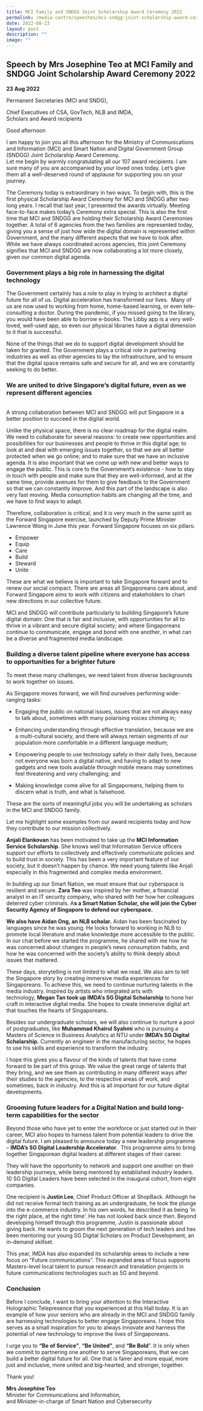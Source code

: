```yaml
---
title: MCI Family and SNDGG Joint Scholarship Award Ceremony 2022
permalink: /media-centre/speeches/mci-sndgg-joint-scholarship-award-ceremony-2022/
date: 2022-08-23
layout: post
description: ""
image: ""
---
```

## Speech by Mrs Josephine Teo at MCI Family and SNDGG Joint Scholarship Award Ceremony 2022

**23 Aug 2022**

Permanent Secretaries (MCI and SNDG), 
  
Chief Executives of CSA, GovTech, NLB and IMDA,<br>Scholars and Award recipients
  
Good afternoon
  
I am happy to join you all this afternoon for the Ministry of Communications and Information (MCI) and Smart Nation and Digital Government Group (SNDGG) Joint Scholarship Award Ceremony.
&nbsp;  
Let me begin by warmly congratulating all our 107 award recipients. I am sure many of you are accompanied by your loved ones today. Let’s give them all a well-deserved round of applause for supporting you on your journey.
  
The Ceremony today is extraordinary in two ways. To begin with, this is the first physical Scholarship Award Ceremony for MCI and SNDGG after two long years. I recall that last year, I presented the awards virtually. Meeting face-to-face makes today’s Ceremony extra special. This is also the first time that MCI and SNDGG are holding their Scholarship Award Ceremonies together. A total of 6 agencies from the two families are represented today, giving you a sense of just how wide the digital domain is represented within Government, and the many different aspects that we have to look after. While we have always coordinated across agencies, this joint Ceremony signifies that MCI and SNDGG are now collaborating a lot more closely, given our common digital agenda.
 
### Government plays a big role in harnessing the digital technology
  
The Government certainly has a role to play in trying to architect a digital future for all of us. Digital acceleration has transformed our lives.&nbsp; Many of us are now used to working from home, home-based learning, or even tele-consulting a doctor. During the pandemic, if you missed going to the library, you would have been able to borrow e-books. The Libby app is a very well-loved, well-used app, so even our physical libraries have a digital dimension to it that is successful.
  
None of the things that we do to support digital development should be taken for granted. The Government plays a critical role in partnering industries as well as other agencies to lay the infrastructure, and to ensure that the digital space remains safe and secure for all, and we are constantly seeking to do better.

### We are united to drive Singapore’s digital future, even as we represent different agencies
&nbsp;  
A strong collaboration between MCI and SNDGG will put Singapore in a better position to succeed in the digital world.
  
Unlike the physical space, there is no clear roadmap for the digital realm. We need to collaborate for several reasons: to create new opportunities and possibilities for our businesses and people to thrive in this digital age; to look at and deal with emerging issues together, so that we are all better protected when we go online; and to make sure that we have an inclusive agenda. It is also important that we come up with new and better ways to engage the public. This is core to the Government’s existence - how to stay in touch with people and make sure that they are well-informed, and at the same time, provide avenues for them to give feedback to the Government so that we can constantly improve. And this part of the landscape is also very fast moving. Media consumption habits are changing all the time, and we have to find ways to adapt.
  
Therefore, collaboration is critical, and it is very much in the same spirit as the Forward Singapore exercise, launched by Deputy Prime Minister Lawrence Wong in June this year. Forward Singapore focuses on six pillars:
  
* Empower
* Equip
* Care
* Build
* Steward
* Unite&nbsp;  
  
These are what we believe is important to take Singapore forward and to renew our social compact. There are areas all Singaporeans care about, and Forward Singapore aims to work with citizens and stakeholders to chart new directions in our collective future.
  
MCI and SNDGG will contribute particularly to building Singapore’s future digital domain: One that is fair and inclusive, with opportunities for all to thrive in a vibrant and secure digital society; and where Singaporeans continue to communicate, engage and bond with one another, in what can be a diverse and fragmented media landscape.
  
### Building a diverse talent pipeline where everyone has access to opportunities for a brighter future
  
To meet these many challenges, we need talent from diverse backgrounds to work together on issues.
  
As Singapore moves forward, we will find ourselves performing wide-ranging tasks:

* Engaging the public on national issues, issues that are not always easy to talk about, sometimes with many polarising voices chiming in;

* Enhancing understanding through effective translation, because we are a multi-cultural society, and there will always remain segments of our population more comfortable in a different language medium;

* Empowering people to use technology safely in their daily lives, because not everyone was born a digital native, and having to adapt to new gadgets and new tools available through mobile means may sometimes feel threatening and very challenging; and

* Making knowledge come alive for all Singaporeans, helping them to discern what is truth, and what is falsehood.  
  
These are the sorts of meaningful jobs you will be undertaking as scholars in the MCI and SNDGG family.

Let me highlight some examples from our award recipients today and how they contribute to our mission collectively.

**Anjali Elankovan**&nbsp;has been motivated to take up the&nbsp;**MCI Information Service Scholarship**. She knows well that Information Service officers support our efforts to collectively and effectively communicate policies and to build trust in society. This has been a very important feature of our society, but it doesn’t happen by chance. We need young talents like Anjali especially in this fragmented and complex media environment.

In building up our Smart Nation, we must ensure that our cyberspace is resilient and secure.&nbsp;**Zara Teo**&nbsp;was inspired by her mother, a financial analyst in an IT security company, who shared with her how her colleagues deterred cyber criminals. A**s a Smart Nation Scholar, she will join the Cyber Security Agency of Singapore to defend our cyberspace.**

**We also have Aidan Ong, an NLB scholar.**&nbsp;Aidan has been fascinated by languages since he was young. He looks forward to working in NLB to promote local literature and make knowledge more accessible to the public. In our chat before we started the programme, he shared with me how he was concerned about changes in people’s news consumption habits, and how he was concerned with the society’s ability to think deeply about issues that mattered.

These days, storytelling is not limited to what we read. We also aim to tell the Singapore story by creating immersive media experiences for Singaporeans. To achieve this, we need to continue nurturing talents in the media industry. Inspired by artists who integrated arts with technology,&nbsp;**Megan Tan took up IMDA’s SG Digital Scholarship**&nbsp;to hone her craft in interactive digital media. She hopes to create immersive digital art that touches the hearts of Singaporeans.

Besides our undergraduate scholars, we will also continue to nurture a pool of postgraduates, like&nbsp;**Muhammad Khairul Syahmi**&nbsp;who is pursuing a Masters of Science in Business Analytics at NTU under&nbsp;**IMDA’s SG Digital Scholarship.**&nbsp;Currently an engineer in the manufacturing sector, he hopes to use his skills and experience to transform the industry.

I hope this gives you a flavour of the kinds of talents that have come forward to be part of this group. We value the great range of talents that they bring, and we see them as contributing in many different ways after their studies to the agencies, to the respective areas of work, and sometimes, back in industry. And this is all important for our future digital developments.&nbsp;  
  
### Grooming future leaders for a Digital Nation and build long-term capabilities for the sector  

Beyond those who have yet to enter the workforce or just started out in their career, MCI also hopes to harness talent from potential leaders to drive the digital future. I am pleased to announce today a new leadership programme –&nbsp;**IMDA’s SG Digital Leadership Accelerator**.&nbsp; This programme aims to bring together Singaporean digital leaders at different stages of their career.

They will have the opportunity to network and support one another on their leadership journeys, while being mentored by established industry leaders.&nbsp; 10 SG Digital Leaders have been selected in the inaugural cohort, from eight companies.

One recipient is&nbsp;**Justin Lee**, Chief Product Officer at ShopBack. Although he did not receive formal tech training as an undergraduate, he took the plunge into the e-commerce industry. In his own words, he described it as being ‘in the right place, at the right time’. He has not looked back since then. Beyond developing himself through this programme, Justin is passionate about giving back. He wants to groom the next generation of tech leaders and has been mentoring our young SG Digital Scholars on Product Development, an in-demand skillset.

This year, IMDA has also expanded its scholarship areas to include a new focus on “Future communications”. This expanded area of focus supports Masters-level local talent to pursue research and translation projects in future communications technologies such as 5G and beyond.&nbsp;&nbsp;  
  
### Conclusion

Before I conclude, I want to bring your attention to the Interactive Holographic Telepresence that you experienced at this Hall today. It is an example of how your seniors who are already in the MCI and SNDGG family are harnessing technologies to better engage Singaporeans. I hope this serves as a small inspiration for you to always innovate and harness the potential of new technology to improve the lives of Singaporeans.

I urge you to&nbsp;**“Be of Service”**,&nbsp;**“Be United”**, and&nbsp;**“Be Bold**”. It is only when we commit to partnering one another to serve Singaporeans, that we can build a better digital future for all. One that is fairer and more equal, more just and inclusive, more united and big-hearted, and stronger, together.

Thank you!

**Mrs Josephine Teo**  
Minister for Communications and Information,  
and Minister-in-charge of Smart Nation and Cybersecurity